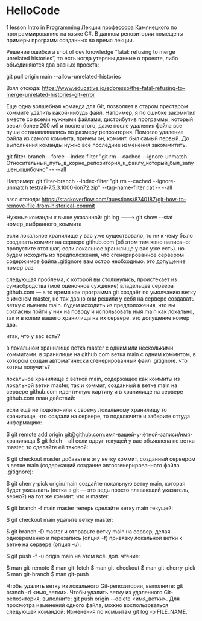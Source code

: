 # HelloCode
1 lesson Intro in Programming
Лекции профессора Камянецкого по программированию на языке C#. 
В данном репозитории помещены примеры программ созданных во время лекции.

Решение ошибки a shot of dev knowledge “fatal: refusing to merge unrelated histories”, то есть когда утеряны данные о проекте, либо объединяются два разных проекта: 

git pull origin main --allow-unrelated-histories

Взял отсюда: https://www.educative.io/edpresso/the-fatal-refusing-to-merge-unrelated-histories-git-error

Еще одна волшебная команда для Git, позволяет в старом престаром коммите удалить какой-нибудь файл. Например, я по ошибке закомитил вместе со всеми нужными файлами, дистрибутив программы, который весил более 200 мб и после этого, даже после удаления файла все пуши останавливались по размеру репозитория. Помогло удаление файла из самого коммита, причем он, коммит, был самый первый. До выполнения команды нужно все последние изменения закоммитить.

git filter-branch --force --index-filter "git rm --cached --ignore-unmatch Относительный_путь_в_корне_репозитория_к_файлу_который_был_запушен_ошибочно" -- --all

Например:
git filter-branch --index-filter "git rm --cached --ignore-unmatch testrail-7.5.3.1000-ion72.zip" --tag-name-filter cat -- --all


взял отсюда: https://stackoverflow.com/questions/8740187/git-how-to-remove-file-from-historical-commit

Нужные команды к выше указанной: git log  ---> git show --stat номер_выбранного_коммита



если локальное хранилище у вас уже существовало, то ни к чему было создавать коммит на сервере github.com (об этом там явно написано: пропустите этот шаг, если локальное хранилище у вас уже есть). но будем исходить из предположения, что сгенерированное сервером содержимое файла .gitignore вам остро необходимо. это допущение номер раз.

следующая проблема, с которой вы столкнулись, проистекает из сумасбродства (моё оценочное суждение) владельцев сервера github.com — в то время как программа git создаёт по умолчанию ветку с именем master, не так давно они решили у себя на сервере создавать ветку с именем main. будем исходить из предположения, что вы согласны пойти у них на поводу и использовать имя main как локально, так и в копии вашего хранилища на их сервере. это допущение номер два.

итак, что у вас есть?

в локальном хранилище ветка master с одним или несколькими коммитами.
в хранилище на github.com ветка main с одним коммитом, в котором создан автоматически сгенерированный файл .gitignore.
что хотим получить?

локальное хранилище с веткой main, содержащее как коммиты из локальной ветки master, так и коммит, созданный в ветке main на сервере github.com
идентичную картину и в хранилище на сервере github.com
план действий:

если ещё не подключили к своему локальному хранилищу то хранилище, что создали на сервере, то подключите и заберите оттуда информацию:

$ git remote add origin git@github.com:имя-вашей-учётной-записи/имя-хранилища
$ git fetch --all
если вдруг текущей у вас объявлена не ветка master, то сделайте её таковой:

$ git checkout master
добавьте в эту ветку коммит, созданный сервером в ветке main (содержащий создание автосгенерированного файла .gitignore):

$ git cherry-pick origin/main
создайте локальную ветку main, которая будет указывать (ветка в git — это ведь просто плавающий указатель, верно?) на тот же коммит, что и master:

$ git branch -f main master
теперь сделайте ветку main текущей:

$ git checkout main
удалите ветку master:

$ git branch -D master
и отправьте ветку main на сервер, делая одновременно и перезапись (опция -f) привязку локальной ветки к ветке на сервере (опция -u):

$ git push -f -u origin main
на этом всё. доп. чтение:

$ man git-remote
$ man git-fetch
$ man git-checkout
$ man git-cherry-pick
$ man git-branch
$ man git-push


Чтобы удалить ветку из локального Git-репозитория, выполните: git branch -d <имя_ветки>. Чтобы удалить ветку из удаленного Git-репозитория, выполните: git push origin --delete <имя_ветки>. Для просмотра изменений одного файла, можно воспользоваться следующей командой: Изменения по коммитам git log -p FILE_NAME.


